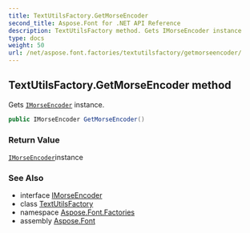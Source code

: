 ```yaml
---
title: TextUtilsFactory.GetMorseEncoder
second_title: Aspose.Font for .NET API Reference
description: TextUtilsFactory method. Gets IMorseEncoder instance
type: docs
weight: 50
url: /net/aspose.font.factories/textutilsfactory/getmorseencoder/
---
```

## TextUtilsFactory.GetMorseEncoder method

Gets [`IMorseEncoder`](../../../aspose.font.textutils/imorseencoder/) instance.

```csharp
public IMorseEncoder GetMorseEncoder()
```

### Return Value

[`IMorseEncoder`](../../../aspose.font.textutils/imorseencoder/)instance

### See Also

* interface [IMorseEncoder](../../../aspose.font.textutils/imorseencoder/)
* class [TextUtilsFactory](../)
* namespace [Aspose.Font.Factories](../../textutilsfactory/)
* assembly [Aspose.Font](../../../)


